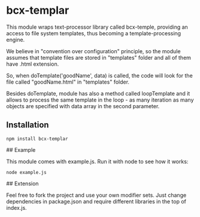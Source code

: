# bcx-templar

This module wraps text-processor library called bcx-temple, providing an access to file system templates, thus becoming a template-processing engine.

We believe in "convention over configuration" principle, so the module assumes that template files are stored in "templates" folder and all of them have .html extension.

So, when doTemplate('goodName', data) is called, the code will look for the file called "goodName.html" in "templates" folder.

Besides doTemplate, module has also a method called loopTemplate and it allows to process the same template in the loop - as many iteration as many objects are specified with data array in the second parameter.

## Installation

```
npm install bcx-templar
```

## Example

This module comes with example.js. Run it with node to see how it works:

```
node example.js
```

## Extension

Feel free to fork the project and use your own modifier sets. Just change dependencies in package.json and require different libraries in the top of index.js.
